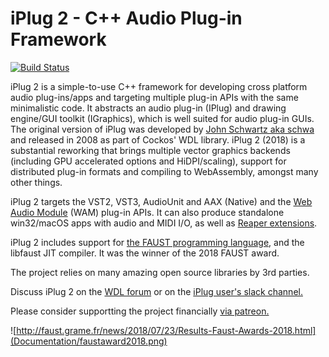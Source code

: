 # iPlug 2 - C++ Audio Plug-in Framework

[![Build Status](https://travis-ci.com/iPlug2/iPlug2-private.svg?token=JaxYSCbvzztBNGHczFA5&branch=master)](https://travis-ci.com/iPlug2/iPlug2-private)

iPlug 2 is a simple-to-use C++ framework for developing cross platform audio plug-ins/apps and targeting multiple plug-in APIs with the same minimalistic code. It abstracts an audio plug-in (IPlug) and drawing engine/GUI toolkit (IGraphics), which is well suited for audio plug-in GUIs. The original version of iPlug was developed by [John Schwartz aka schwa](https://www.cockos.com/team.php) and released in 2008 as part of Cockos' WDL library. iPlug 2 (2018) is a substantial reworking that brings multiple vector graphics backends (including GPU accelerated options and HiDPI/scaling), support for distributed plug-in formats and compiling to WebAssembly, amongst many other things.

iPlug 2 targets the VST2, VST3, AudioUnit and AAX (Native) and the [Web Audio Module](https://webaudiomodules.org) (WAM) plug-in APIs. It can also produce standalone win32/macOS apps with audio and MIDI I/O, as well as [Reaper extensions](https://www.reaper.fm/sdk/plugin/plugin.php).

iPlug 2 includes support for [the FAUST programming language](http://faust.grame.fr), and the libfaust JIT compiler. It was the winner of the 2018 FAUST award.

The project relies on many amazing open source libraries by 3rd parties.

Discuss iPlug 2 on the [WDL forum](http://forum.cockos.com/forumdisplay.php?f=32
) or on the [iPlug user's slack channel.](https://join.slack.com/t/iplug-users/shared_invite/enQtMzA1NzA1NzE0OTY1LWYyODdjNzkyYTk4MDRmYzZjZTI4ZGVkYTIxZTk0OWRiYWE2MTA0ZWVlODM1NjkzNDAyNDFhMDdjNGI4OTY2YTU)

Please consider supportting the project financially [via patreon.]("https://www.patreon.com/bePatron?u=3140614")


![http://faust.grame.fr/news/2018/07/23/Results-Faust-Awards-2018.html](Documentation/faustaward2018.png)
